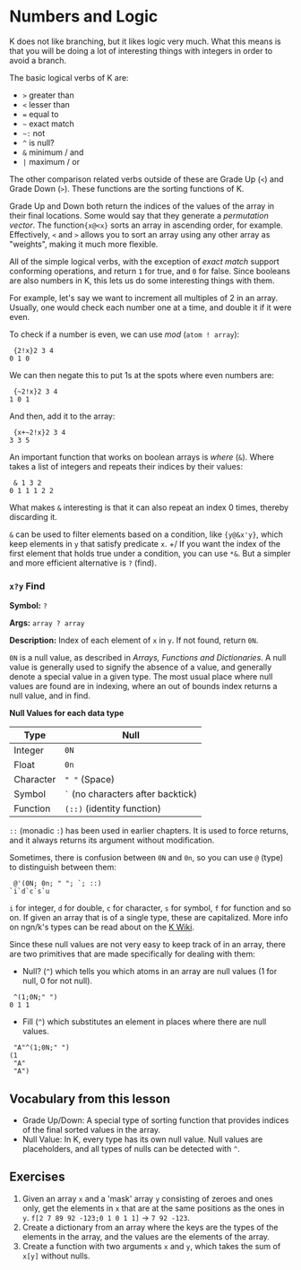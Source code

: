 # Numbers and Logic

K does not like branching, but it likes logic very much. What this means is that you will be doing a lot of interesting things with integers in order to
avoid a branch.

The basic logical verbs of K are:
- `>` greater than
- `<` lesser than
- `=` equal to
- `~` exact match
- `~:` not
- `^` is null?
- `&` minimum / and
- `|` maximum / or

The other comparison related verbs outside of these are Grade Up (`<`) and Grade Down (`>`). These 
functions are the sorting functions of K.

Grade Up and Down both return the indices of the values of the array in their final locations. Some would say that they generate a *permutation vector*.
The function`{x@<x}` sorts an array in ascending order, for example. Effectively, `<` and `>` allows you to sort an array using any other array
as "weights", making it much more flexible.

All of the simple logical verbs, with the exception of *exact match* support conforming operations, and return `1` for true, and `0` for false. Since
booleans are also numbers in K, this lets us do some interesting things with them.

For example, let's say we want to increment all multiples of 2 in an array. Usually, one would check each number one at a time, and double it
if it were even.

To check if a number is even, we can use *mod* (`atom ! array`):

```
 {2!x}2 3 4
0 1 0
```

We can then negate this to put 1s at the spots where even numbers are:
```
 {~2!x}2 3 4
1 0 1
```

And then, add it to the array:
```
 {x+~2!x}2 3 4
3 3 5
```

An important function that works on boolean arrays is *where* (`&`). Where takes a list of integers and 
repeats their indices by their values:

```
 & 1 3 2
0 1 1 1 2 2
```

What makes `&` interesting is that it can also repeat an index 0 times, thereby discarding it.

`&` can be used to filter elements based on a condition, like `{y@&x'y}`, which keep elements in `y` that satisfy predicate `x`.
+/
If you want the index of the first element that holds true under a condition, you can use `*&`. But a simpler and more efficient alternative is `?` (find).

### `x?y` Find

**Symbol:** `?`

**Args:** `array ? array`

**Description:** Index of each element of `x` in `y`. If not found, return `0N`.

`0N` is a null value, as described in *Arrays, Functions and Dictionaries*. A null value is generally used to 
signify the absence of a value, and generally denote a special value in a given type. The most usual place 
where null values are found are in indexing, where an out of bounds index returns a null value, and in find.

**Null Values for each data type**

| Type | Null |
| ---- | ---- |
|Integer | `0N` |
| Float | `0n` |
| Character | `" "` (Space) |
| Symbol | `` ` `` (no characters after backtick) |
| Function | `(::)` (identity function) |

`::` (monadic `:`) has been used in earlier chapters. It is used to force returns, and it always returns its argument without modification.

Sometimes, there is confusion between `0N` and `0n`, so you can use `@` (type) to distinguish between them:

```
 @'(0N; 0n; " "; `; ::)
`i`d`c`s`u
```

`i` for integer, `d` for double, `c` for character, `s` for symbol, `f` for function and so on. If given an 
array that is of a single type, these are capitalized. More info on ngn/k's types can be read about on the 
[K Wiki](https://k.miraheze.org/wiki/Type).

Since these null values are not very easy to keep track of in an array, there are two primitives that are made specifically for dealing with them:

- Null? (`^`) which tells you which atoms in an array are null values (1 for null, 0 for not null).
```
 ^(1;0N;" ")
0 1 1
```
- Fill (`^`) which substitutes an element in places where there are null values.
```
 "A"^(1;0N;" ")
(1
 "A"
 "A")
```

## Vocabulary from this lesson
- Grade Up/Down: A special type of sorting function that provides indices of the final sorted values in the array.
- Null Value: In K, every type has its own null value. Null values are placeholders, and all types of nulls can be detected with `^`.

## Exercises
1. Given an array `x` and a 'mask' array `y` consisting of zeroes and ones only, get the elements in `x` that are at the same positions
   as the ones in `y`. `f[2 7 89 92 -123;0 1 0 1 1]` -> `7 92 -123`.
2. Create a dictionary from an array where the keys are the types of the elements in the array, and the values are the elements of the array.
3. Create a function with two arguments `x` and `y`, which takes the sum of `x[y]` without nulls.
